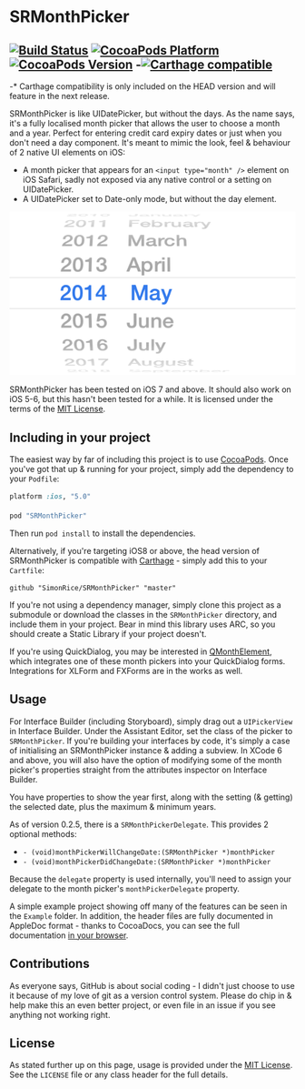 # SRMonthPicker

[![Build Status](https://img.shields.io/travis/simonrice/SRMonthPicker.svg)](https://travis-ci.org/simonrice/SRMonthPicker) 
[![CocoaPods Platform](https://img.shields.io/cocoapods/p/SRMonthPicker.svg)](http://cocoadocs.org/docsets/SRMonthPicker) 
[![CocoaPods Version](https://img.shields.io/cocoapods/v/SRMonthPicker.svg)](http://cocoadocs.org/docsets/SRMonthPicker) 
-[![Carthage compatible](https://img.shields.io/badge/Carthage-compatible%2A-4BC51D.svg)](https://github.com/Carthage/Carthage)		
-		
-\* Carthage compatibility is only included on the HEAD version and will feature in the next release.

SRMonthPicker is like UIDatePicker, but without the days.  As the name says, it's a fully localised month picker that allows the user to choose a month and a year.  Perfect for entering credit card expiry dates or just when you don't need a day component.  It's meant to mimic the look, feel & behaviour of 2 native UI elements on iOS:

* A month picker that appears for an `<input type="month" />` element on iOS Safari, sadly not exposed via any native control or a setting on UIDatePicker.
* A UIDatePicker set to Date-only mode, but without the day element.

![Screenshot](Doc/screenshot.png)

SRMonthPicker has been tested on iOS 7 and above.  It should also work on iOS 5-6, but this hasn't been tested for a while.  It is licensed under the terms of the [MIT License](http://opensource.org/licenses/mit-license.php).

## Including in your project

The easiest way by far of including this project is to use [CocoaPods](http://cocoapods.org).  Once you've got that up & running for your project, simply add the dependency to your `Podfile`:

```ruby
platform :ios, "5.0"

pod "SRMonthPicker"

```

Then run `pod install` to install the dependencies.

Alternatively, if you're targeting iOS8 or above, the head version of SRMonthPicker is compatible with [Carthage](https://github.com/Carthage/Carthage) - simply add this to your `Cartfile`:

```
github "SimonRice/SRMonthPicker" "master"
```

If you're not using a dependency manager, simply clone this project as a submodule or download the classes in the `SRMonthPicker` directory, and include them in your project.  Bear in mind this library uses ARC, so you should create a Static Library if your project doesn't.

If you're using QuickDialog, you may be interested in [QMonthElement](https://github.com/simonrice/QMonthElement), which integrates one of these month pickers into your QuickDialog forms.  Integrations for XLForm and FXForms are in the works as well.

## Usage

For Interface Builder (including Storyboard), simply drag out a `UIPickerView` in Interface Builder.  Under the Assistant Editor, set the class of the picker to `SRMonthPicker`.  If you're building your interfaces by code, it's simply a case of initialising an SRMonthPicker instance & adding a subview.  In XCode 6 and above, you will also have the option of modifying some of the month picker's properties straight from the attributes inspector on Interface Builder.

You have properties to show the year first, along with the setting (& getting) the selected date, plus the maximum & minimum years.

As of version 0.2.5, there is a `SRMonthPickerDelegate`.  This provides 2 optional methods:

* `- (void)monthPickerWillChangeDate:(SRMonthPicker *)monthPicker`
* `- (void)monthPickerDidChangeDate:(SRMonthPicker *)monthPicker`

Because the `delegate` property is used internally, you'll need to assign your delegate to the month picker's `monthPickerDelegate` property.

A simple example project showing off many of the features can be seen in the `Example` folder.  In addition, the header files are fully documented in AppleDoc format - thanks to CocoaDocs, you can see the full documentation [in your browser](http://cocoadocs.org/docsets/SRMonthPicker).

## Contributions

As everyone says, GitHub is about social coding - I didn't just choose to use it because of my love of git as a version control system.  Please do chip in & help make this an even better project, or even file in an issue if you see anything not working right.

## License

As stated further up on this page, usage is provided under the [MIT License](http://opensource.org/licenses/mit-license.php).  See the `LICENSE` file or any class header for the full details.
